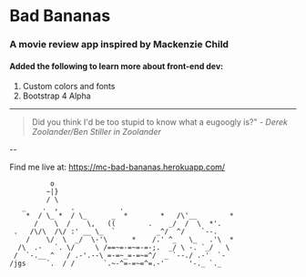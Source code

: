 # Bad Bananas
### A movie review app inspired by Mackenzie Child

#### Added the following to learn more about front-end dev:
1. Custom colors and fonts
2. Bootstrap 4 Alpha

---

>Did you think I'd be too stupid to know what a eugoogly is?" *- Derek Zoolander/Ben Stiller in Zoolander*


--

Find me live at: https://mc-bad-bananas.herokuapp.com/



              o
             ~|} 
             / \
       _    .  ,   .           .
        *  / \_ *  / \_      _  *        *   /\'__        *
          /    \  /    \,   ((        .    _/  /  \  *'.
     .   /\/\  /\/ :' __ \_  `          _^/  ^/    `--.
        /    \/  \  _/  \-'\      *    /.' ^_   \_   .'\  *
      /\  .-   `. \/     \ /==~=-=~=-=-;.  _/ \ -. `_/   \ 
     /  `-.__ ^   / .-'.--\ =-=~_=-=~=^/  _ `--./ .-'  `-
    /jgs     `.  / /       `.~-^=-=~=^=.-'      '-._ `._
